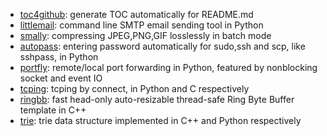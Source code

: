 * [toc4github](https://github.com/xinlin-z/toc4github): generate TOC automatically for README.md
* [littlemail](https://github.com/xinlin-z/littlemail): command line SMTP email sending tool in Python
* [smally](https://github.com/xinlin-z/smally): compressing JPEG,PNG,GIF losslessly in batch mode
* [autopass](https://github.com/xinlin-z/autopass): entering password automatically for sudo,ssh and scp, like sshpass, in Python
* [portfly](https://github.com/xinlin-z/portfly): remote/local port forwarding in Python, featured by nonblocking socket and event IO
* [tcping](https://github.com/xinlin-z/tcping): tcping by connect, in Python and C respectively
* [ringbb](https://github.com/xinlin-z/ringbb): fast head-only auto-resizable thread-safe Ring Byte Buffer template in C++
* [trie](https://github.com/xinlin-z/trie): trie data structure implemented in C++ and Python respectively

<!--
**xinlin-z/xinlin-z** is a ✨ _special_ ✨ repository because its `README.md` (this file) appears on your GitHub profile.

Here are some ideas to get you started:

### Hi there 👋

- 🔭 I’m currently working on ...
- 🌱 I’m currently learning ...
- 👯 I’m looking to collaborate on ...
- 🤔 I’m looking for help with ...
- 💬 Ask me about ...
- 📫 How to reach me: ...
- 😄 Pronouns: ...
- ⚡ Fun fact: ...
-->

